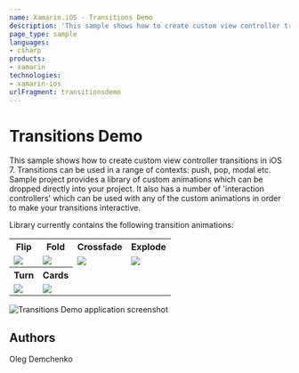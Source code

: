 ```yaml
---
name: Xamarin.iOS - Transitions Demo
description: 'This sample shows how to create custom view controller transitions in iOS 7. Transitions can be used in a range of contexts: push, pop, modal etc....'
page_type: sample
languages:
- csharp
products:
- xamarin
technologies:
- xamarin-ios
urlFragment: transitionsdemo
---
```

# Transitions Demo

This sample shows how to create custom view controller transitions in iOS 7. Transitions can be used in a range of contexts: push, pop, modal etc.
Sample project provides a library of custom animations which can be dropped directly into your project. It also has a number of 'interaction controllers' which can be used with any of the custom animations in order to make your transitions interactive.

Library currently contains the following transition animations:
<table>
<tr>
<th>Flip</th>
<th>Fold</th>
<th>Crossfade</th>
<th>Explode</th>
</tr>
<tr>
<td><img src="Screenshots/flip.png"/></td>
<td><img src="Screenshots/fold.png"/></td>
<td><img src="Screenshots/crossfade.png"/></td>
<td><img src="Screenshots/explode.png"/></td>
</tr>
<tr>
<th>Turn</th>
<th>Cards</th>
</tr>
<tr>
<td><img src="Screenshots/turn.png"/></td>
<td><img src="Screenshots/cards.png"/></td>
</tr>
</table>

![Transitions Demo application screenshot](Screenshots/cards.png "Transitions Demo application screenshot")

## Authors

Oleg Demchenko